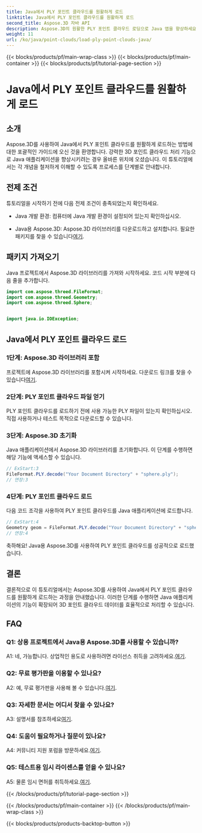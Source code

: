 ```yaml
---
title: Java에서 PLY 포인트 클라우드를 원활하게 로드
linktitle: Java에서 PLY 포인트 클라우드를 원활하게 로드
second_title: Aspose.3D 자바 API
description: Aspose.3D의 원활한 PLY 포인트 클라우드 로딩으로 Java 앱을 향상하세요. 단계별 가이드, FAQ 및 지원.
weight: 11
url: /ko/java/point-clouds/load-ply-point-clouds-java/
---
```


{{< blocks/products/pf/main-wrap-class >}}
{{< blocks/products/pf/main-container >}}
{{< blocks/products/pf/tutorial-page-section >}}

# Java에서 PLY 포인트 클라우드를 원활하게 로드

## 소개

Aspose.3D를 사용하여 Java에서 PLY 포인트 클라우드를 원활하게 로드하는 방법에 대한 포괄적인 가이드에 오신 것을 환영합니다. 강력한 3D 포인트 클라우드 처리 기능으로 Java 애플리케이션을 향상시키려는 경우 올바른 위치에 오셨습니다. 이 튜토리얼에서는 각 개념을 철저하게 이해할 수 있도록 프로세스를 단계별로 안내합니다.

## 전제 조건

튜토리얼을 시작하기 전에 다음 전제 조건이 충족되었는지 확인하세요.

- Java 개발 환경: 컴퓨터에 Java 개발 환경이 설정되어 있는지 확인하십시오.

-  Java용 Aspose.3D: Aspose.3D 라이브러리를 다운로드하고 설치합니다. 필요한 패키지를 찾을 수 있습니다[여기](https://releases.aspose.com/3d/java/).

## 패키지 가져오기

Java 프로젝트에서 Aspose.3D 라이브러리를 가져와 시작하세요. 코드 시작 부분에 다음 줄을 추가합니다.

```java
import com.aspose.threed.FileFormat;
import com.aspose.threed.Geometry;
import com.aspose.threed.Sphere;


import java.io.IOException;
```

## Java에서 PLY 포인트 클라우드 로드

### 1단계: Aspose.3D 라이브러리 포함

 프로젝트에 Aspose.3D 라이브러리를 포함시켜 시작하세요. 다운로드 링크를 찾을 수 있습니다[여기](https://releases.aspose.com/3d/java/).

### 2단계: PLY 포인트 클라우드 파일 얻기

PLY 포인트 클라우드를 로드하기 전에 사용 가능한 PLY 파일이 있는지 확인하십시오. 직접 사용하거나 테스트 목적으로 다운로드할 수 있습니다.

### 3단계: Aspose.3D 초기화

Java 애플리케이션에서 Aspose.3D 라이브러리를 초기화합니다. 이 단계를 수행하면 해당 기능에 액세스할 수 있습니다.

```java
// ExStart:3
FileFormat.PLY.decode("Your Document Directory" + "sphere.ply");
// 연장:3
```

### 4단계: PLY 포인트 클라우드 로드

다음 코드 조각을 사용하여 PLY 포인트 클라우드를 Java 애플리케이션에 로드합니다.

```java
// ExStart:4
Geometry geom = FileFormat.PLY.decode("Your Document Directory" + "sphere.ply");
// 연장:4
```

축하해요! Java용 Aspose.3D를 사용하여 PLY 포인트 클라우드를 성공적으로 로드했습니다.

## 결론

결론적으로 이 튜토리얼에서는 Aspose.3D를 사용하여 Java에서 PLY 포인트 클라우드를 원활하게 로드하는 과정을 안내했습니다. 이러한 단계를 수행하면 Java 애플리케이션의 기능이 확장되어 3D 포인트 클라우드 데이터를 효율적으로 처리할 수 있습니다.

## FAQ

### Q1: 상용 프로젝트에서 Java용 Aspose.3D를 사용할 수 있습니까?

 A1: 네, 가능합니다. 상업적인 용도로 사용하려면 라이선스 취득을 고려하세요.[여기](https://purchase.aspose.com/buy).

### Q2: 무료 평가판을 이용할 수 있나요?

 A2: 예, 무료 평가판을 사용해 볼 수 있습니다.[여기](https://releases.aspose.com/).

### Q3: 자세한 문서는 어디서 찾을 수 있나요?

A3: 설명서를 참조하세요[여기](https://reference.aspose.com/3d/java/).

### Q4: 도움이 필요하거나 질문이 있나요?

 A4: 커뮤니티 지원 포럼을 방문하세요.[여기](https://forum.aspose.com/c/3d/18).

### Q5: 테스트용 임시 라이센스를 얻을 수 있나요?

 A5: 물론 임시 면허를 취득하세요.[여기](https://purchase.aspose.com/temporary-license/).

{{< /blocks/products/pf/tutorial-page-section >}}

{{< /blocks/products/pf/main-container >}}
{{< /blocks/products/pf/main-wrap-class >}}

{{< blocks/products/products-backtop-button >}}
